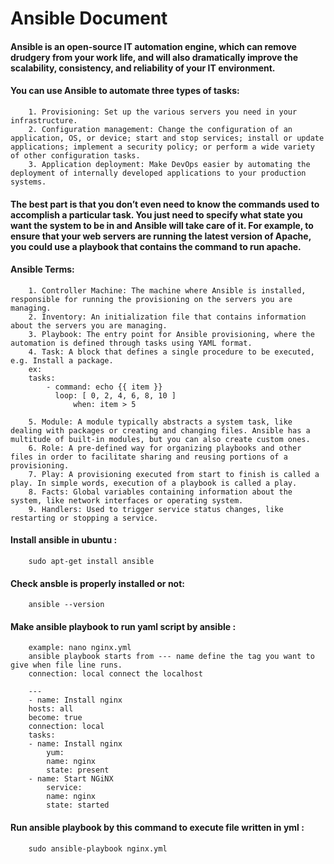 # 							Ansible Document



#### Ansible is an open-source IT automation engine, which can remove drudgery from your work life, and will also dramatically improve the scalability, consistency, and reliability of your IT environment.

#### You can use Ansible to automate three types of tasks:

		1. Provisioning: Set up the various servers you need in your infrastructure.
		2. Configuration management: Change the configuration of an application, OS, or device; start and stop services; install or update applications; implement a security policy; or perform a wide variety of other configuration tasks.
		3. Application deployment: Make DevOps easier by automating the deployment of internally developed applications to your production systems.

#### The best part is that you don’t even need to know the commands used to accomplish a particular task. You just need to specify what state you want the system to be in and Ansible will take care of it. For example, to ensure that your web servers are running the latest version of Apache, you could use a playbook that contains the command to run apache.

#### Ansible Terms:

		1. Controller Machine: The machine where Ansible is installed, responsible for running the provisioning on the servers you are managing.
		2. Inventory: An initialization file that contains information about the servers you are managing.
		3. Playbook: The entry point for Ansible provisioning, where the automation is defined through tasks using YAML format.
		4. Task: A block that defines a single procedure to be executed, e.g. Install a package.
		ex:
		tasks:
    		- command: echo {{ item }}
      		  loop: [ 0, 2, 4, 6, 8, 10 ]
      	          when: item > 5

		5. Module: A module typically abstracts a system task, like dealing with packages or creating and changing files. Ansible has a multitude of built-in modules, but you can also create custom ones.
		6. Role: A pre-defined way for organizing playbooks and other files in order to facilitate sharing and reusing portions of a provisioning.
		7. Play: A provisioning executed from start to finish is called a play. In simple words, execution of a playbook is called a play.
		8. Facts: Global variables containing information about the system, like network interfaces or operating system.
		9. Handlers: Used to trigger service status changes, like restarting or stopping a service.

#### Install ansible in ubuntu :

		sudo apt-get install ansible

#### Check ansble is properly installed or not:

		ansible --version

#### Make ansible playbook to run yaml script by ansible :
		
		example: nano nginx.yml
		ansible playbook starts from --- name define the tag you want to give when file line runs. 
		connection: local connect the localhost 

		---
 		- name: Install nginx
  		hosts: all
  		become: true
  		connection: local
  		tasks:
  		- name: Install nginx
    		yum:
      		name: nginx
      		state: present
		- name: Start NGiNX
    		service:
      		name: nginx
      		state: started

#### Run ansible playbook by this command to execute file written in yml :

		sudo ansible-playbook nginx.yml



